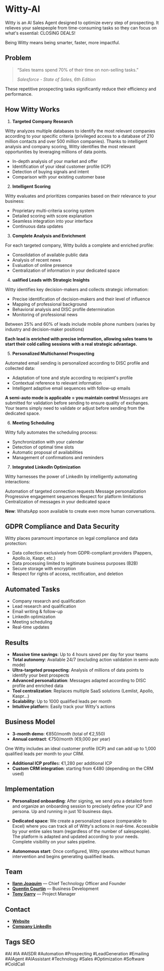 # Witty-AI
Witty is an AI Sales Agent designed to optimize every step of prospecting. It relieves your salespeople from time-consuming tasks so they can focus on what's essential: CLOSING DEALS!

Being Witty means being smarter, faster, more impactful.



## Problem

> “Sales teams spend 70% of their time on non-selling tasks.”
> 
> *Salesforce - State of Sales, 6th Edition*

These repetitive prospecting tasks significantly reduce their efficiency and performance.



## How Witty Works

1. **Targeted Company Research**

Witty analyzes multiple databases to identify the most relevant companies according to your specific criteria (privileged access to a database of 210 million contacts and over 500 million companies).
Thanks to intelligent analysis and company scoring, Witty identifies the most relevant opportunities by leveraging millions of data points.

- In-depth analysis of your market and offer
- Identification of your ideal customer profile (ICP)
- Detection of buying signals and intent
- Comparison with your existing customer base


2. **Intelligent Scoring**

Witty evaluates and prioritizes companies based on their relevance to your business:

- Proprietary multi-criteria scoring system
- Detailed scoring with score explanation
- Seamless integration into your interface
- Continuous data updates


3. **Complete Analysis and Enrichment**

For each targeted company, Witty builds a complete and enriched profile:

- Consolidation of available public data
- Analysis of recent news
- Evaluation of online presence
- Centralization of information in your dedicated space


4. **ualified Leads with Strategic Insights**

Witty identifies key decision-makers and collects strategic information:

- Precise identification of decision-makers and their level of influence
- Mapping of professional background
- Behavioral analysis and DISC profile determination
- Monitoring of professional news

Between 25% and 60% of leads include mobile phone numbers (varies by industry and decision-maker positions)

**Each lead is enriched with precise information, allowing sales teams to start their cold calling sessions with a real strategic advantage.**


5. **Personalized Multichannel Prospecting**

Automated email sending is personalized according to DISC profile and collected data:

- Adaptation of tone and style according to recipient's profile
- Contextual reference to relevant information
- Intelligent adaptive email sequences with follow-up emails

**A semi-auto mode is applicable = you maintain control**
Messages are submitted for validation before sending to ensure quality of exchanges. Your teams simply need to validate or adjust before sending from the dedicated space.


6. **Meeting Scheduling**

Witty fully automates the scheduling process:

- Synchronization with your calendar
- Detection of optimal time slots
- Automatic proposal of availabilities
- Management of confirmations and reminders


7. **Integrated LinkedIn Optimization**

Witty harnesses the power of LinkedIn by intelligently automating interactions:

Automation of targeted connection requests
Message personalization
Progressive engagement sequences
Respect for platform limitations
Centralization of messages in your dedicated space

**New**: WhatsApp soon available to create even more human conversations.



## GDPR Compliance and Data Security

Witty places paramount importance on legal compliance and data protection:

- Data collection exclusively from GDPR-compliant providers (Pappers, Apollo.io, Kaspr, etc.)
- Data processing limited to legitimate business purposes (B2B)
- Secure storage with encryption
- Respect for rights of access, rectification, and deletion



## Automated Tasks

- Company research and qualification
- Lead research and qualification
- Email writing & follow-up
- LinkedIn optimization
- Meeting scheduling
- Real-time updates



## Results

- **Massive time savings**: Up to 4 hours saved per day for your teams
- **Total autonomy**:  Available 24/7 (excluding action validation in semi-auto mode)
- **Ultra-targeted prospecting**: Analysis of millions of data points to identify your best prospects
- **Advanced personalization**: Messages adapted according to DISC profile and enriched data
- **Tool centralization**: Replaces multiple SaaS solutions (Lemlist, Apollo, Kaspr...)
- **Scalability**: Up to 1000 qualified leads per month
- **Intuitive platfor**m: Easily track your Witty's actions



## Business Model

- **3-month demo**: €850/month (total of €2,550)
- **Annual contract**: €750/month (€9,000 per year)

One Witty includes an ideal customer profile (ICP) and can add up to 1,000 qualified leads per month to your CRM.

- **Additional ICP profile**s: €1,280 per additional ICP
- **Custom CRM integration**: starting from €480 (depending on the CRM used)



## Implementation

- **Personalized onboarding**: After signing, we send you a detailed form and organize an onboarding session to precisely define your ICP and persona. Up and running in just 10 business days.

- **Dedicated space**: We create a personalized space (comparable to Excel) where you can track all of Witty's actions in real-time. Accessible by your entire sales team (regardless of the number of salespeople). The platform is adapted and updated according to your needs. Complete visibility on your sales pipeline.

- **Autonomous start**: Once configured, Witty operates without human intervention and begins generating qualified leads.



## Team

- **[Ilann Joaquim](https://github.com/ilannjoaquim)** — Chief Technology Officer and Founder
- **[Quentin Courtin](https://github.com/q-klug)** — Business Development
- **[Tony Garry](https://github.com/riganito)** — Project Manager



## Contact

- **[Website](https://becomewitty.ai/fr/)**
- **[Company LinkedIn](https://linkedin.com/company/become-witty)**



## Tags SEO

#AI #IA #AISDR #Automation #Prospecting #LeadGeneration #Emailing #AIAgent #AIAssistant #Technology #Sales #Optimization #Software #ColdCall
